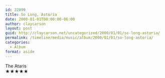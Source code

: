 ```yaml
---
id: 22899
title: So Long, Astoria
date: 2000-01-01T00:00:00-06:00
author: claycarson
layout: post
guid: http://claycarson.net/uncategorized/2000/01/01/so-long-astoria/
permalink: /timeline/media/music/album/2000/01/01/so-long-astoria/
categories:
  - Album
format: aside
---
```

<div class="media-details"></div>

<div class="media-creator">The Ataris</div>

<div class="media-rating">★★★★★</div>